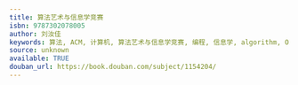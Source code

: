 ```yaml
---
title: 算法艺术与信息学竞赛
isbn: 9787302078005
author: 刘汝佳
keywords: 算法, ACM, 计算机, 算法艺术与信息学竞赛, 编程, 信息学, algorithm, OI
source: unknown
available: TRUE
douban_url: https://book.douban.com/subject/1154204/
---
```

